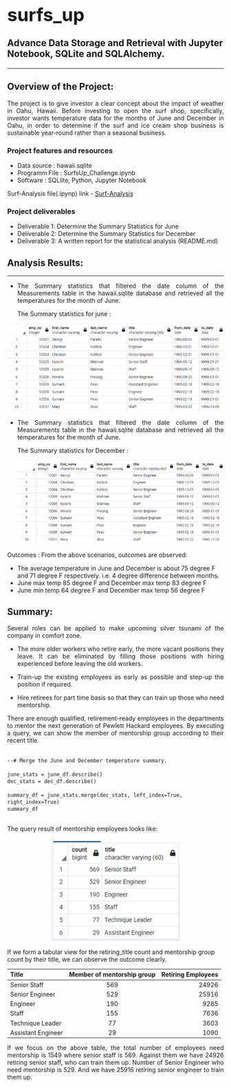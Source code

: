 ## **<h1 align="justify"> surfs_up**
Advance Data Storage and Retrieval with Jupyter Notebook, SQLite and SQLAlchemy.
	
---

## Overview of the Project: 
<p align="justify">The project is to give investor a clear concept about the impact of weather in Oahu, Hawaii. Before investing to open the surf shop, specifically, investor wants temperature data for the months of June and December in Oahu, in order to determine if the surf and ice cream shop business is sustainable year-round rather than a seasonal business.<p>
	
	
	
 
### <p align="justify"> Project features and resources<p>  
- Data source : hawaii.sqlite
- Programm File : SurfsUp_Challenge.ipynb
- Software : SQLlite, Python, Jupyter Notebook

 Surf-Analysis file(.ipynp) link -  [ Surf-Analysis](https://github.com/sharifbhuiyan/Pewlett-Hackard-Analysis/tree/main/Queries)  

### <p align="justify"> Project deliverables<p>
-  Deliverable 1: Determine the Summary Statistics for June
-  Deliverable 2: Determine the Summary Statistics for December
-  Deliverable 3: A written report for the statistical analysis (README.md)
  
 
	

	
## Analysis Results: 
---
  
- <p align="justify"> The Summary statistics that filtered the date column of the Measurements table in the hawaii.sqlite database and retrieved all the temperatures for the month of June.<p>
  
  The Summary statistics for june :

  
<p align="center">
  <img width="600" src=https://github.com/sharifbhuiyan/Pewlett-Hackard-Analysis/blob/main/resources/retirement_titles.png
</p>
	

	
  
- <p align="justify"> The Summary statistics that filtered the date column of the Measurements table in the hawaii.sqlite database and retrieved all the temperatures for the month of June.<p>
  
  The Summary statistics for December :

	<p align="center">
  <img width="600" src=https://github.com/sharifbhuiyan/Pewlett-Hackard-Analysis/blob/main/resources/retirement_titles.png
</p>
		
		
 
  
Outcomes :
From the above scenarios, outcomes are observed: 
		
- The average temperature in June and December is about 75 degree F and 71 degree F respectively. i.e. 4 degree difference between months.
- June max temp 85 degree F and December max temp 83 degree F 
- June min temp 64 degree F and December max temp 56 degree F 

 
    
    
## Summary:
<p align="justify">Several roles can be applied to make upcoming silver tsunami of the company in comfort zone. 
  
- <p align="justify"> The more older workers who retire early, the more vacant positions they leave. It can be eliminated by filling those positions with hiring experienced before leaving the old workers.</p>

- <p align="justify"> Train-up the existing employees as early as possible and step-up the position if required.</p>

- <p align="justify"> Hire retirees for part time basis so that they can train up those who need mentorship.</p>


<p align="justify"> There are enough qualified, retirement-ready employees in the departments to mentor the next generation of Pewlett Hackard employees. By executing a query, we can show the member of mentorship group according to their recent title.</p>

  
```sharif
  
--# Merge the June and December temperature summary.
	
june_stats = june_df.describe()
dec_stats = dec_df.describe()

summary_df = june_stats.merge(dec_stats, left_index=True, right_index=True)
summary_df
 
```    
 
<p align="justify"> The query result of mentorship employees looks like:</p>
  
   
 <p align="center">
<img width="300" src=https://github.com/sharifbhuiyan/Pewlett-Hackard-Analysis/blob/main/resources/mentorship_count.png
</p>
  
If we form a tabular view for the retiring_title count and mentorship group count by their title, we can observe the outcome clearly. 	
  
  <p align="center">


|Title                |Member of mentorship group  |Retiring Employees|
| :--------           |:---------:                  | --------: | 
| Senior Staff        | 569                       | 24926     | 
| Senior Engineer     | 529                       | 25916  | 
| Engineer            | 190                       | 9285     | 
| Staff               | 155                       | 7636     | 
| Technique Leader    | 77                        | 3603     | 
| Assistant Engineer  | 29                        | 1090     | 

</p>
  

 

<p align="justify"> If we focus on the above table, the total number of  employees need mentorship is 1549 where  senior staff is 569. Against them we have  24926 retiring senior staff, who can train them up. Number of Senior Engineer who need mentorship is 529. And we have 25916 retiring senior engineer to train them up. </p>

